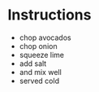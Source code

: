 # Instructions

* chop avocados
* chop onion
* squeeze lime
* add salt
* and mix well
* served cold
